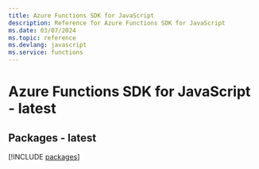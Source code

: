 ```yaml
---
title: Azure Functions SDK for JavaScript
description: Reference for Azure Functions SDK for JavaScript
ms.date: 03/07/2024
ms.topic: reference
ms.devlang: javascript
ms.service: functions
---
```

# Azure Functions SDK for JavaScript - latest
## Packages - latest
[!INCLUDE [packages](functions-index.md)]